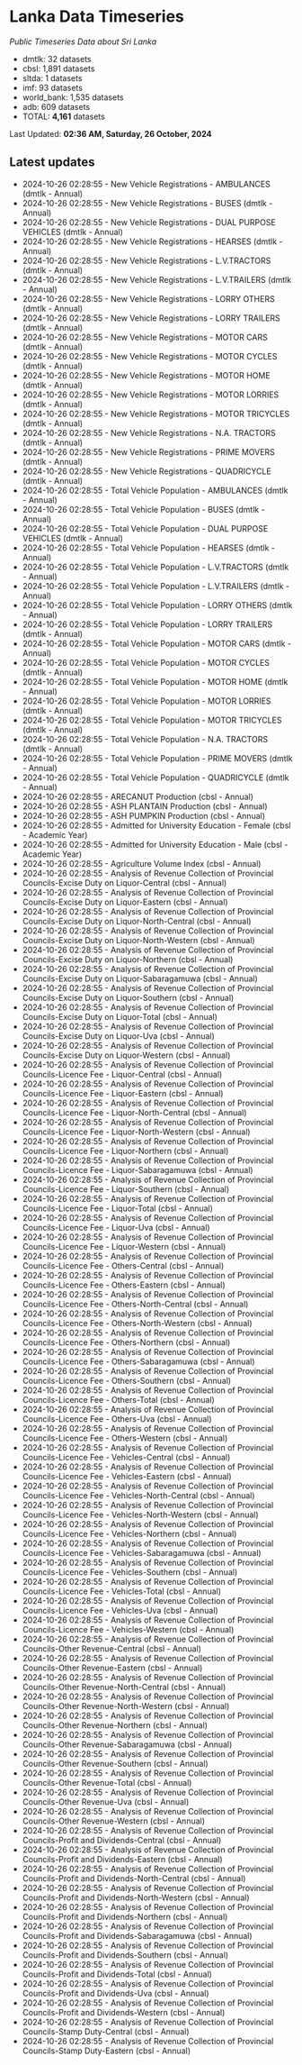 # Lanka Data Timeseries
*Public Timeseries Data about Sri Lanka*

* dmtlk: 32 datasets
* cbsl: 1,891 datasets
* sltda: 1 datasets
* imf: 93 datasets
* world_bank: 1,535 datasets
* adb: 609 datasets
* TOTAL: **4,161** datasets

Last Updated: **02:36 AM, Saturday, 26 October, 2024**

## Latest updates

* 2024-10-26 02:28:55 - New Vehicle Registrations - AMBULANCES (dmtlk - Annual)
* 2024-10-26 02:28:55 - New Vehicle Registrations - BUSES (dmtlk - Annual)
* 2024-10-26 02:28:55 - New Vehicle Registrations - DUAL PURPOSE VEHICLES (dmtlk - Annual)
* 2024-10-26 02:28:55 - New Vehicle Registrations - HEARSES (dmtlk - Annual)
* 2024-10-26 02:28:55 - New Vehicle Registrations - L.V.TRACTORS (dmtlk - Annual)
* 2024-10-26 02:28:55 - New Vehicle Registrations - L.V.TRAILERS (dmtlk - Annual)
* 2024-10-26 02:28:55 - New Vehicle Registrations - LORRY OTHERS (dmtlk - Annual)
* 2024-10-26 02:28:55 - New Vehicle Registrations - LORRY TRAILERS (dmtlk - Annual)
* 2024-10-26 02:28:55 - New Vehicle Registrations - MOTOR CARS (dmtlk - Annual)
* 2024-10-26 02:28:55 - New Vehicle Registrations - MOTOR CYCLES (dmtlk - Annual)
* 2024-10-26 02:28:55 - New Vehicle Registrations - MOTOR HOME (dmtlk - Annual)
* 2024-10-26 02:28:55 - New Vehicle Registrations - MOTOR LORRIES (dmtlk - Annual)
* 2024-10-26 02:28:55 - New Vehicle Registrations - MOTOR TRICYCLES (dmtlk - Annual)
* 2024-10-26 02:28:55 - New Vehicle Registrations - N.A. TRACTORS (dmtlk - Annual)
* 2024-10-26 02:28:55 - New Vehicle Registrations - PRIME MOVERS (dmtlk - Annual)
* 2024-10-26 02:28:55 - New Vehicle Registrations - QUADRICYCLE (dmtlk - Annual)
* 2024-10-26 02:28:55 - Total Vehicle Population - AMBULANCES (dmtlk - Annual)
* 2024-10-26 02:28:55 - Total Vehicle Population - BUSES (dmtlk - Annual)
* 2024-10-26 02:28:55 - Total Vehicle Population - DUAL PURPOSE VEHICLES (dmtlk - Annual)
* 2024-10-26 02:28:55 - Total Vehicle Population - HEARSES (dmtlk - Annual)
* 2024-10-26 02:28:55 - Total Vehicle Population - L.V.TRACTORS (dmtlk - Annual)
* 2024-10-26 02:28:55 - Total Vehicle Population - L.V.TRAILERS (dmtlk - Annual)
* 2024-10-26 02:28:55 - Total Vehicle Population - LORRY OTHERS (dmtlk - Annual)
* 2024-10-26 02:28:55 - Total Vehicle Population - LORRY TRAILERS (dmtlk - Annual)
* 2024-10-26 02:28:55 - Total Vehicle Population - MOTOR CARS (dmtlk - Annual)
* 2024-10-26 02:28:55 - Total Vehicle Population - MOTOR CYCLES (dmtlk - Annual)
* 2024-10-26 02:28:55 - Total Vehicle Population - MOTOR HOME (dmtlk - Annual)
* 2024-10-26 02:28:55 - Total Vehicle Population - MOTOR LORRIES (dmtlk - Annual)
* 2024-10-26 02:28:55 - Total Vehicle Population - MOTOR TRICYCLES (dmtlk - Annual)
* 2024-10-26 02:28:55 - Total Vehicle Population - N.A. TRACTORS (dmtlk - Annual)
* 2024-10-26 02:28:55 - Total Vehicle Population - PRIME MOVERS (dmtlk - Annual)
* 2024-10-26 02:28:55 - Total Vehicle Population - QUADRICYCLE (dmtlk - Annual)
* 2024-10-26 02:28:55 - ARECANUT Production (cbsl - Annual)
* 2024-10-26 02:28:55 - ASH PLANTAIN Production (cbsl - Annual)
* 2024-10-26 02:28:55 - ASH PUMPKIN Production (cbsl - Annual)
* 2024-10-26 02:28:55 - Admitted for University Education - Female (cbsl - Academic Year)
* 2024-10-26 02:28:55 - Admitted for University Education - Male (cbsl - Academic Year)
* 2024-10-26 02:28:55 - Agriculture Volume Index (cbsl - Annual)
* 2024-10-26 02:28:55 - Analysis of Revenue Collection of Provincial Councils-Excise Duty on Liquor-Central (cbsl - Annual)
* 2024-10-26 02:28:55 - Analysis of Revenue Collection of Provincial Councils-Excise Duty on Liquor-Eastern (cbsl - Annual)
* 2024-10-26 02:28:55 - Analysis of Revenue Collection of Provincial Councils-Excise Duty on Liquor-North-Central (cbsl - Annual)
* 2024-10-26 02:28:55 - Analysis of Revenue Collection of Provincial Councils-Excise Duty on Liquor-North-Western (cbsl - Annual)
* 2024-10-26 02:28:55 - Analysis of Revenue Collection of Provincial Councils-Excise Duty on Liquor-Northern (cbsl - Annual)
* 2024-10-26 02:28:55 - Analysis of Revenue Collection of Provincial Councils-Excise Duty on Liquor-Sabaragamuwa (cbsl - Annual)
* 2024-10-26 02:28:55 - Analysis of Revenue Collection of Provincial Councils-Excise Duty on Liquor-Southern (cbsl - Annual)
* 2024-10-26 02:28:55 - Analysis of Revenue Collection of Provincial Councils-Excise Duty on Liquor-Total (cbsl - Annual)
* 2024-10-26 02:28:55 - Analysis of Revenue Collection of Provincial Councils-Excise Duty on Liquor-Uva (cbsl - Annual)
* 2024-10-26 02:28:55 - Analysis of Revenue Collection of Provincial Councils-Excise Duty on Liquor-Western (cbsl - Annual)
* 2024-10-26 02:28:55 - Analysis of Revenue Collection of Provincial Councils-Licence Fee - Liquor-Central (cbsl - Annual)
* 2024-10-26 02:28:55 - Analysis of Revenue Collection of Provincial Councils-Licence Fee - Liquor-Eastern (cbsl - Annual)
* 2024-10-26 02:28:55 - Analysis of Revenue Collection of Provincial Councils-Licence Fee - Liquor-North-Central (cbsl - Annual)
* 2024-10-26 02:28:55 - Analysis of Revenue Collection of Provincial Councils-Licence Fee - Liquor-North-Western (cbsl - Annual)
* 2024-10-26 02:28:55 - Analysis of Revenue Collection of Provincial Councils-Licence Fee - Liquor-Northern (cbsl - Annual)
* 2024-10-26 02:28:55 - Analysis of Revenue Collection of Provincial Councils-Licence Fee - Liquor-Sabaragamuwa (cbsl - Annual)
* 2024-10-26 02:28:55 - Analysis of Revenue Collection of Provincial Councils-Licence Fee - Liquor-Southern (cbsl - Annual)
* 2024-10-26 02:28:55 - Analysis of Revenue Collection of Provincial Councils-Licence Fee - Liquor-Total (cbsl - Annual)
* 2024-10-26 02:28:55 - Analysis of Revenue Collection of Provincial Councils-Licence Fee - Liquor-Uva (cbsl - Annual)
* 2024-10-26 02:28:55 - Analysis of Revenue Collection of Provincial Councils-Licence Fee - Liquor-Western (cbsl - Annual)
* 2024-10-26 02:28:55 - Analysis of Revenue Collection of Provincial Councils-Licence Fee - Others-Central (cbsl - Annual)
* 2024-10-26 02:28:55 - Analysis of Revenue Collection of Provincial Councils-Licence Fee - Others-Eastern (cbsl - Annual)
* 2024-10-26 02:28:55 - Analysis of Revenue Collection of Provincial Councils-Licence Fee - Others-North-Central (cbsl - Annual)
* 2024-10-26 02:28:55 - Analysis of Revenue Collection of Provincial Councils-Licence Fee - Others-North-Western (cbsl - Annual)
* 2024-10-26 02:28:55 - Analysis of Revenue Collection of Provincial Councils-Licence Fee - Others-Northern (cbsl - Annual)
* 2024-10-26 02:28:55 - Analysis of Revenue Collection of Provincial Councils-Licence Fee - Others-Sabaragamuwa (cbsl - Annual)
* 2024-10-26 02:28:55 - Analysis of Revenue Collection of Provincial Councils-Licence Fee - Others-Southern (cbsl - Annual)
* 2024-10-26 02:28:55 - Analysis of Revenue Collection of Provincial Councils-Licence Fee - Others-Total (cbsl - Annual)
* 2024-10-26 02:28:55 - Analysis of Revenue Collection of Provincial Councils-Licence Fee - Others-Uva (cbsl - Annual)
* 2024-10-26 02:28:55 - Analysis of Revenue Collection of Provincial Councils-Licence Fee - Others-Western (cbsl - Annual)
* 2024-10-26 02:28:55 - Analysis of Revenue Collection of Provincial Councils-Licence Fee - Vehicles-Central (cbsl - Annual)
* 2024-10-26 02:28:55 - Analysis of Revenue Collection of Provincial Councils-Licence Fee - Vehicles-Eastern (cbsl - Annual)
* 2024-10-26 02:28:55 - Analysis of Revenue Collection of Provincial Councils-Licence Fee - Vehicles-North-Central (cbsl - Annual)
* 2024-10-26 02:28:55 - Analysis of Revenue Collection of Provincial Councils-Licence Fee - Vehicles-North-Western (cbsl - Annual)
* 2024-10-26 02:28:55 - Analysis of Revenue Collection of Provincial Councils-Licence Fee - Vehicles-Northern (cbsl - Annual)
* 2024-10-26 02:28:55 - Analysis of Revenue Collection of Provincial Councils-Licence Fee - Vehicles-Sabaragamuwa (cbsl - Annual)
* 2024-10-26 02:28:55 - Analysis of Revenue Collection of Provincial Councils-Licence Fee - Vehicles-Southern (cbsl - Annual)
* 2024-10-26 02:28:55 - Analysis of Revenue Collection of Provincial Councils-Licence Fee - Vehicles-Total (cbsl - Annual)
* 2024-10-26 02:28:55 - Analysis of Revenue Collection of Provincial Councils-Licence Fee - Vehicles-Uva (cbsl - Annual)
* 2024-10-26 02:28:55 - Analysis of Revenue Collection of Provincial Councils-Licence Fee - Vehicles-Western (cbsl - Annual)
* 2024-10-26 02:28:55 - Analysis of Revenue Collection of Provincial Councils-Other Revenue-Central (cbsl - Annual)
* 2024-10-26 02:28:55 - Analysis of Revenue Collection of Provincial Councils-Other Revenue-Eastern (cbsl - Annual)
* 2024-10-26 02:28:55 - Analysis of Revenue Collection of Provincial Councils-Other Revenue-North-Central (cbsl - Annual)
* 2024-10-26 02:28:55 - Analysis of Revenue Collection of Provincial Councils-Other Revenue-North-Western (cbsl - Annual)
* 2024-10-26 02:28:55 - Analysis of Revenue Collection of Provincial Councils-Other Revenue-Northern (cbsl - Annual)
* 2024-10-26 02:28:55 - Analysis of Revenue Collection of Provincial Councils-Other Revenue-Sabaragamuwa (cbsl - Annual)
* 2024-10-26 02:28:55 - Analysis of Revenue Collection of Provincial Councils-Other Revenue-Southern (cbsl - Annual)
* 2024-10-26 02:28:55 - Analysis of Revenue Collection of Provincial Councils-Other Revenue-Total (cbsl - Annual)
* 2024-10-26 02:28:55 - Analysis of Revenue Collection of Provincial Councils-Other Revenue-Uva (cbsl - Annual)
* 2024-10-26 02:28:55 - Analysis of Revenue Collection of Provincial Councils-Other Revenue-Western (cbsl - Annual)
* 2024-10-26 02:28:55 - Analysis of Revenue Collection of Provincial Councils-Profit and Dividends-Central (cbsl - Annual)
* 2024-10-26 02:28:55 - Analysis of Revenue Collection of Provincial Councils-Profit and Dividends-Eastern (cbsl - Annual)
* 2024-10-26 02:28:55 - Analysis of Revenue Collection of Provincial Councils-Profit and Dividends-North-Central (cbsl - Annual)
* 2024-10-26 02:28:55 - Analysis of Revenue Collection of Provincial Councils-Profit and Dividends-North-Western (cbsl - Annual)
* 2024-10-26 02:28:55 - Analysis of Revenue Collection of Provincial Councils-Profit and Dividends-Northern (cbsl - Annual)
* 2024-10-26 02:28:55 - Analysis of Revenue Collection of Provincial Councils-Profit and Dividends-Sabaragamuwa (cbsl - Annual)
* 2024-10-26 02:28:55 - Analysis of Revenue Collection of Provincial Councils-Profit and Dividends-Southern (cbsl - Annual)
* 2024-10-26 02:28:55 - Analysis of Revenue Collection of Provincial Councils-Profit and Dividends-Total (cbsl - Annual)
* 2024-10-26 02:28:55 - Analysis of Revenue Collection of Provincial Councils-Profit and Dividends-Uva (cbsl - Annual)
* 2024-10-26 02:28:55 - Analysis of Revenue Collection of Provincial Councils-Profit and Dividends-Western (cbsl - Annual)
* 2024-10-26 02:28:55 - Analysis of Revenue Collection of Provincial Councils-Stamp Duty-Central (cbsl - Annual)
* 2024-10-26 02:28:55 - Analysis of Revenue Collection of Provincial Councils-Stamp Duty-Eastern (cbsl - Annual)